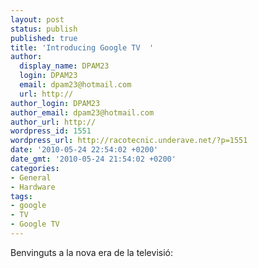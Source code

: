 ```yaml
---
layout: post
status: publish
published: true
title: 'Introducing Google TV  '
author:
  display_name: DPAM23
  login: DPAM23
  email: dpam23@hotmail.com
  url: http://
author_login: DPAM23
author_email: dpam23@hotmail.com
author_url: http://
wordpress_id: 1551
wordpress_url: http://racotecnic.underave.net/?p=1551
date: '2010-05-24 22:54:02 +0200'
date_gmt: '2010-05-24 21:54:02 +0200'
categories:
- General
- Hardware
tags:
- google
- TV
- Google TV
---
```


Benvinguts a la nova era de la televisió:

<a href="http://racotecnic.underave.net/wp-content/uploads/2010/05/google-tv.gif"><img style="display:none;" class="aligncenter size-full wp-image-1558" title="google-tv" src="http://racotecnic.underave.net/wp-content/uploads/2010/05/google-tv.gif" alt="" width="289" height="113" /></a>

<object classid="clsid:d27cdb6e-ae6d-11cf-96b8-444553540000" width="600" height="345" codebase="http://download.macromedia.com/pub/shockwave/cabs/flash/swflash.cab#version=6,0,40,0">



<embed type="application/x-shockwave-flash" width="600" height="345" src="http://www.youtube.com/v/diTpeYoqAhc&amp;hl=en_US&amp;fs=1&amp;" allowscriptaccess="always" allowfullscreen="true"></embed></object>
